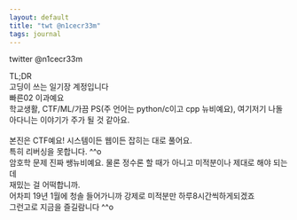 ```yaml
---
layout: default
title: "twt @n1cecr33m"
tags: journal
---
```


twitter @n1cecr33m <br>

TL;DR <br>
고딩이 쓰는 일기장 계정입니다 <br>
빠른02 이과예요 <br>
학교생활, CTF/ML/가끔 PS(주 언어는 python/c이고 cpp 뉴비예요), 여기저기 나돌아다니는 이야기가 주가 될 것 같아요. 
<br><br>
  본진은 CTF예요! 시스템이든 웹이든 잡히는 대로 풀어요.<br>
 특히 리버싱을 못합니다. ^^o <br>
 암호학 문제 진짜 쌩뉴비예요. 물론 정수론 할 때가 아니고 미적분이나 제대로 해야 되는데 
 <br>재밌는 걸 어떡합니까. <br> 
 어차피 19년 1월에 청솔 들어가니까 강제로 미적분만 하루8시간씩하게되겠죠 <br>
 그런고로 지금을 즐길람니다 ^^o <br><br>
